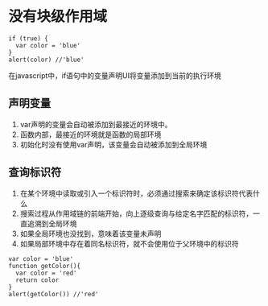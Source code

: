# 没有块级作用域

```
if (true) {
  var color = 'blue'
}
alert(color) //'blue'
```
在javascript中，if语句中的变量声明UI将变量添加到当前的执行环境

## 声明变量

1. var声明的变量会自动被添加到最接近的环境中。
2. 函数内部，最接近的环境就是函数的局部环境
3. 初始化时没有使用var声明，该变量会自动被添加到全局环境

## 查询标识符

1. 在某个环境中读取或引入一个标识符时，必须通过搜索来确定该标识符代表什么
2. 搜索过程从作用域链的前端开始，向上逐级查询与给定名字匹配的标识符，一直追溯到全局环境
3. 如果全局环境也没找到，意味着该变量未声明
4. 如果局部环境中存在着同名标识符，就不会使用位于父环境中的标识符
```
var color = 'blue'
function getColor(){
  var color = 'red'
  return color
}
alert(getColor()) //'red'
```